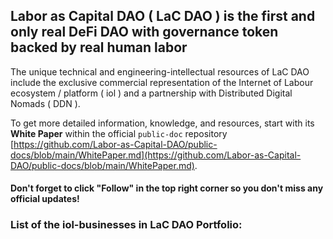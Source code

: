 ## Labor as Capital DAO ( LaC DAO ) is the first and only real DeFi DAO with governance token backed by real human labor

The unique technical and engineering-intellectual resources of LaC DAO include the exclusive commercial representation of the Internet of Labour ecosystem / platform ( iol ) and a partnership with Distributed Digital Nomads ( DDN ).

To get more detailed information, knowledge, and resources, start with its **White Paper** within the official `public-doc` repository [https://github.com/Labor-as-Capital-DAO/public-docs/blob/main/WhitePaper.md](https://github.com/Labor-as-Capital-DAO/public-docs/blob/main/WhitePaper.md).



#### Don't forget to click "Follow" in the top right corner so you don't miss any official updates!

### List of the iol-businesses in LaC DAO Portfolio:

